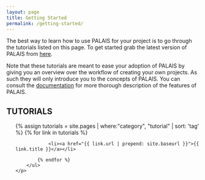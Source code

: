 ```yaml
---
layout: page
title: Getting Started
permalink: /getting-started/
---
```


<div class="getting_started">
	<div class="container">
		<div class="row col-md-12">
			<p>
			The best way to learn how to use PALAIS for your project is to go through the tutorials listed on this page. To get started grab the latest version of PALAIS from <a href="{{ "/download/" | prepend: site.baseurl }}">here</a>.
			</p>
		</div>
		<div class="row col-md-12">
			<p class="callout callout-highlight">
			Note that these tutorials are meant to ease your adoption of PALAIS by giving you an overview over the workflow of creating your own projects. As such they will only introduce you to the concepts of PALAIS. You can consult the <a href="{{ "/documentation/" | prepend: site.baseurl }}">documentation</a> for more thorough description of the features of PALAIS.
			</p>
		</div>
	</div>
	<p>
		<h2>TUTORIALS</h2>
		<ul class="tutorial-list">
		    {% assign tutorials = site.pages | where:"category", "tutorial" | sort: 'tag' %}
		    {% for link in tutorials %}

				<li><a href="{{ link.url | prepend: site.baseurl }}">{{ link.title }}</a></li>

		    {% endfor %}
		</ul>
	</p>
</div>
